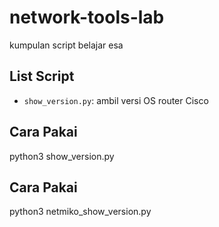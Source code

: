 # network-tools-lab
kumpulan script belajar esa

## List Script
- `show_version.py`: ambil versi OS router Cisco

## Cara Pakai
python3 show_version.py

## Cara Pakai
python3 netmiko_show_version.py

